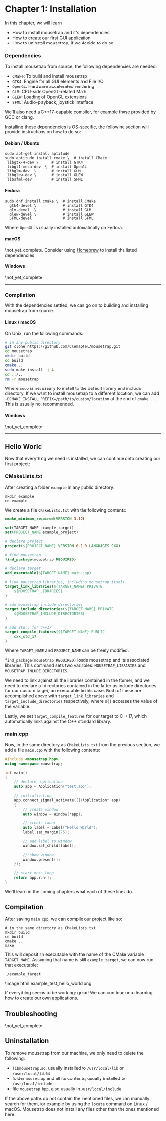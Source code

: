 # Chapter 1: Installation

In this chapter, we will learn
+ How to install mousetrap and it's dependencies
+ How to create our first GUI application
+ How to uninstall mousetrap, if we decide to do so

### Dependencies

To install mousetrap from source, the following dependencies are needed:

+ `CMake`: To build and install mousetrap
+ `GTK4`: Engine for all GUI elements and File I/O
+ `OpenGL`: Hardware accelerated rendering
+ `GLM`: CPU-side OpenGL-related Math
+ `GLEW`: Loading of OpenGL extensions
+ `SFML`: Audio-playback, joystick interface

We'll also need a C++17-capable compiler, for example those provided by GCC or clang.

Installing these dependencies is OS-specific, the following section will provide instructions on how to do so:

#### Debian / Ubuntu

```shell
sudo apt-get install aptitude   
sudo aptitude install cmake \  # install CMake
 libgtk-4-dev \      # install GTK4
 libgl1-mesa-dev  \  # install OpenGL
 libglm-dev  \       # install GLM
 libglew-dev \       # install GLEW
 libsfml-dev         # install SFML
```

#### Fedora

```shell   
sudo dnf install cmake \  # install CMake
  gtk4-devel \            # install GTK4
  glm-devel  \            # install GLM
  glew-devel \            # install GLEW
  SFML-devel              # install SFML
```

Where `OpenGL` is usually installed automatically on Fedora.

#### macOS

\not_yet_complete. Consider using [Homebrew](https://brew.sh/) to install the listed dependencies

#### Windows

\not_yet_complete

---

### Compilation

With the dependencies settled, we can go on to building and installing mousetrap from source.

#### Linux / macOS

On Unix, run the following commands:

```bash
# in any public directory
git clone https://github.com/Clemapfel/mousetrap.git
cd mousetrap
mkdir build
cd build
cmake ..
sudo make install -j 4
cd ../..
rm -r mousetrap
```

Where `sudo` is necessary to install to the default library and include directory. If we want to install mousetrap to a different location, we can add `-DCMAKE_INSTALL_PREFIX=/path/to/custom/location` at the end of `cmake ..`. This is usually not recommended.

#### Windows

\not_yet_complete

---

## Hello World

Now that everything we need is installed, we can continue onto creating our first project:

### CMakeLists.txt

After creating a folder `example` in any public directory:

```shell
mkdir example
cd example
```

We create a file `CMakeLists.txt` with the following contents:

```cmake
cmake_minimum_required(VERSION 3.12)

set(TARGET_NAME example_target) 
set(PROJECT_NAME example_project)

# declare project
project(${PROJECT_NAME} VERSION 0.1.0 LANGUAGES CXX)

# find mousetrap
find_package(mousetrap REQUIRED)

# declare target
add_executable(${TARGET_NAME} main.cpp)

# link mousetrap libraries, including mousetrap itself
target_link_libraries(${TARGET_NAME} PRIVATE
    ${MOUSETRAP_LIBRARIES}
)

# add mousetrap include directories
target_include_directories(${TARGET_NAME} PRIVATE
    ${MOUSETRAP_INCLUDE_DIRECTORIES}
)

# add std:: for C++17
target_compile_features(${TARGET_NAME} PUBLIC
    cxx_std_17
)
```

Where `TARGET_NAME` and `PROJECT_NAME` can be freely modified.

`find_package(mousetrap REQUIRED)` loads mousetrap and its associated libraries. This command sets two variables: `MOUSETRAP_LIBRARIES` and `MOUSETRAP_INLUDE_DIRECTORIES`.

We need to link against all the libraries contained in the former, and we need to declare all directories contained in the latter as include directories for our custom target, an executable in this case. Both of these are accomplished above with `target_link_libraries` and `target_include_directories` respectively, where `${}` accesses the value of the variable.

Lastly, we set `target_compile_features` for our target to C++17, which automatically links against the C++ standard library.

### main.cpp

Now, in the same directory as `CMakeLists.txt` from the previous section, we add a file `main.cpp` with the following contents:

```cpp
#include <mousetrap.hpp>
using namespace mousetrap;

int main()
{
    // declare application
    auto app = Application("test.app");
    
    // initialization
    app.connect_signal_activate([](Application* app)
    {
        // create window
        auto window = Window(*app);

        // create label
        auto label = Label("Hello World");
        label.set_margin(75);

        // add label to window
        window.set_child(label);
        
        // show window
        window.present();
    });

    // start main loop
    return app.run();
}
```

We'll learn in the coming chapters what each of these lines do.

## Compilation

After saving `main.cpp`, we can compile our project like so:

```shell
# in the same directory as CMakeLists.txt
mkdir build
cd build
cmake ..
make
```

This will deposit an executable with the name of the CMake variable `TARGET_NAME`. Assuming that name is still `example_target`, we can now run that executable:

```shell
./example_target
```

\image html example_test_hello_world.png

If everything seems to be working: great! We can continue onto learning how to create our own applications.

## Troubleshooting

\not_yet_complete

## Uninstallation

To remove mousetrap from our machine, we only need to delete the following:

+ `libmousetrap.so`, usually installed to `/usr/local/lib` or `/user/local/lib64`
+ folder `mousetrap` and all its contents, usually installed to `/usr/local/include`
+ file `mousetrap.hpp`, also usually in `/usr/local/include`

If the above paths do not contain the mentioned files, we can manually search for them, for example by using the `locate` command on Linux / macOS. Mousetrap does not install any files other than the ones mentioned here.